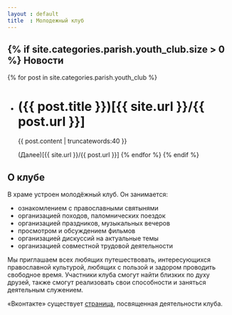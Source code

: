 ```yaml
---
layout : default
title  : Молодежный клуб
---
```

{% if site.categories.parish.youth_club.size > 0 %}
Новости
-------
{% for post in site.categories.parish.youth_club %}
* ({{ post.title }})[{{ site.url }}/{{ post.url }}]
  =================================================
  {{ post.content | truncatewords:40 }}
  
  (Далее)[{{ site.url }}/{{ post.url }}]
{% endfor %}
{% endif %}

О клубе
-------
В храме устроен молодёжный клуб. Он занимается:

* ознакомлением с православными святынями
* организацией походов, паломнических поездок
* организацией праздников, музыкальных вечеров
* просмотром и обсуждением фильмов
* организацией дискуссий на актуальные темы
* организацией совместной трудовой деятельности

Мы приглашаем всех любящих путешествовать, интересующихся православной культурой, любящих с пользой и задором проводить свободное время. Участники клуба смогут найти близких по духу друзей, также смогут реализовать свои способности и заняться деятельным служением.

«Вконтакте» существует [страница](http://vk.com/club31320898), посвященная деятельности клуба.
